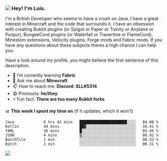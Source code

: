 <h3 style="margin: auto;"><img src="https://avatars.githubusercontent.com/u/39528861?s=48&v=4" ></img> Hey! I'm Luis.</h3>

I'm a British Developer who seems to have a crush on Java. I have a great interest in Minecraft and the code that surrounds it. I have an obsession with creating Bukkit plugins (or Spigot or Paper or Tuinity or Airplane or Purpur), BungeeCord plugins (or Waterfall or Travertine or FlameCord), Minestom extensions, Velocity plugins, Forge mods and Fabric mods. If you have any questions about these subjects theres a high chance I can help you.
  
Have a look around my profile, you might believe the first sentence of this description.

- 🌱 I’m currently learning **Fabric**
- 💬 Ask me about **Minecraft**
- 📫 How to reach me: **Discord: SLL#5314**
- 😄 Pronouns: **he/they**
- ⚡ Fun fact: **There are too many Bukkit forks**

📊 **This week I spent my time on** (if it updates, which it won't)
<!--START_SECTION:waka-->

```text
Java             6 hrs 42 mins   █████████████████████░░░░   84.08 %
Kotlin           49 mins         ██▓░░░░░░░░░░░░░░░░░░░░░░   10.41 %
YAML             16 mins         █░░░░░░░░░░░░░░░░░░░░░░░░   03.44 %
JSON             4 mins          ▒░░░░░░░░░░░░░░░░░░░░░░░░   00.92 %
Batchfile        1 min           ░░░░░░░░░░░░░░░░░░░░░░░░░   00.33 %
Batch            1 min           ░░░░░░░░░░░░░░░░░░░░░░░░░   00.31 %
```

<!--END_SECTION:waka-->

<a href="https://sllcoding.dev"><img src="https://github-readme-stats.vercel.app/api?username=SLLCoding&show_icons=true&theme=great-gatsby" /></a>
